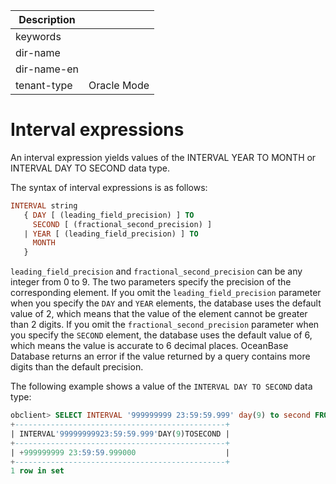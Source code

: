 | Description   |                 |
|---------------|-----------------|
| keywords      |                 |
| dir-name      |                 |
| dir-name-en   |                 |
| tenant-type   | Oracle Mode     |

# Interval expressions

An interval expression yields values of the INTERVAL YEAR TO MONTH or INTERVAL DAY TO SECOND data type.

The syntax of interval expressions is as follows:

```sql
INTERVAL string
   { DAY [ (leading_field_precision) ] TO
     SECOND [ (fractional_second_precision) ]
   | YEAR [ (leading_field_precision) ] TO
     MONTH
   }
```

`leading_field_precision` and `fractional_second_precision` can be any integer from 0 to 9. The two parameters specify the precision of the corresponding element. If you omit the `leading_field_precision` parameter when you specify the `DAY` and `YEAR` elements, the database uses the default value of 2, which means that the value of the element cannot be greater than 2 digits. If you omit the `fractional_second_precision` parameter when you specify the `SECOND` element, the database uses the default value of 6, which means the value is accurate to 6 decimal places. OceanBase Database returns an error if the value returned by a query contains more digits than the default precision.

The following example shows a value of the `INTERVAL DAY TO SECOND` data type:

```sql
obclient> SELECT INTERVAL '999999999 23:59:59.999' day(9) to second FROM DUAL;
+-----------------------------------------------+
| INTERVAL'99999999923:59:59.999'DAY(9)TOSECOND |
+-----------------------------------------------+
| +999999999 23:59:59.999000                    |
+-----------------------------------------------+
1 row in set
```

